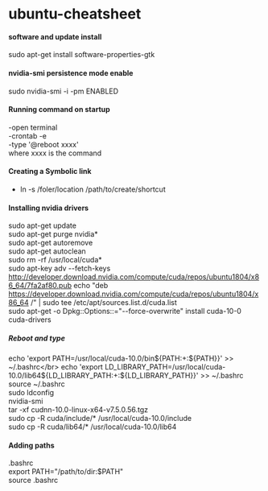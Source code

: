 # ubuntu-cheatsheet

#### software and update install
sudo apt-get install software-properties-gtk

#### nvidia-smi persistence mode enable
sudo nvidia-smi -i <target-gpu> -pm ENABLED

#### Running command on startup
-open terminal</br>
-crontab -e</br>
-type '@reboot xxxx'</br>
where xxxx is the command

#### Creating a Symbolic link
- ln -s /foler/location /path/to/create/shortcut</br>

#### Installing nvidia drivers
sudo apt-get update</br>
sudo apt-get purge nvidia*</br>
sudo apt-get autoremove</br>
sudo apt-get autoclean</br>
sudo rm -rf /usr/local/cuda*</br>
sudo apt-key adv --fetch-keys http://developer.download.nvidia.com/compute/cuda/repos/ubuntu1804/x86_64/7fa2af80.pub
echo "deb https://developer.download.nvidia.com/compute/cuda/repos/ubuntu1804/x86_64 /" | sudo tee /etc/apt/sources.list.d/cuda.list</br>
sudo apt-get -o Dpkg::Options::="--force-overwrite" install cuda-10-0 cuda-drivers</br>
##### Reboot and type</br>
echo 'export PATH=/usr/local/cuda-10.0/bin${PATH:+:${PATH}}' >> ~/.bashrc</br>
echo 'export LD_LIBRARY_PATH=/usr/local/cuda-10.0/lib64${LD_LIBRARY_PATH:+:${LD_LIBRARY_PATH}}' >> ~/.bashrc</br>
source ~/.bashrc</br>
sudo ldconfig</br>
nvidia-smi</br>
tar -xf cudnn-10.0-linux-x64-v7.5.0.56.tgz</br>
sudo cp -R cuda/include/* /usr/local/cuda-10.0/include</br>
sudo cp -R cuda/lib64/* /usr/local/cuda-10.0/lib64</br>

#### Adding paths
.bashrc</br>
export PATH="/path/to/dir:$PATH"</br>
source .bashrc</br>
